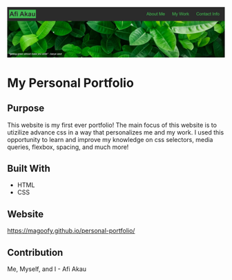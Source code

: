 <img src="./assets/images/hero-sc.jpg" alt="hero of my website" />

# My Personal Portfolio

## Purpose
This website is my first ever portfolio! The main focus of this website is to utizilize advance css in a way that personalizes me and my work. I used this opportunity to learn and improve my knowledge on css selectors, media queries, flexbox, spacing, and much more!

## Built With
* HTML
* CSS

## Website
https://magoofy.github.io/personal-portfolio/

## Contribution

Me, Myself, and I - Afi Akau


